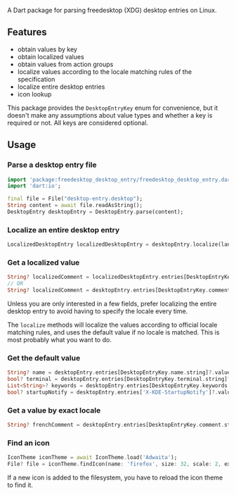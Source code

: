 <!--
This README describes the package. If you publish this package to pub.dev,
this README's contents appear on the landing page for your package.

For information about how to write a good package README, see the guide for
[writing package pages](https://dart.dev/guides/libraries/writing-package-pages).

For general information about developing packages, see the Dart guide for
[creating packages](https://dart.dev/guides/libraries/create-library-packages)
and the Flutter guide for
[developing packages and plugins](https://flutter.dev/developing-packages).
-->

A Dart package for parsing freedesktop (XDG) desktop entries on Linux.

## Features

- obtain values by key
- obtain localized values
- obtain values from action groups
- localize values according to the locale matching rules of the specification
- localize entire desktop entries
- icon lookup

This package provides the `DesktopEntryKey` enum for convenience, but it doesn't make any assumptions
about value types and whether a key is required or not. All keys are considered optional.

## Usage

### Parse a desktop entry file

```dart
import 'package:freedesktop_desktop_entry/freedesktop_desktop_entry.dart';
import 'dart:io';

final file = File("desktop-entry.desktop");
String content = await file.readAsString();
DesktopEntry desktopEntry = DesktopEntry.parse(content);
```

### Localize an entire desktop entry

```dart
LocalizedDesktopEntry localizedDesktopEntry = desktopEntry.localize(lang: 'fr', country: 'BE');
```

### Get a localized value

```dart
String? localizedComment = localizedDesktopEntry.entries[DesktopEntryKey.comment.string];
// OR
String? localizedComment = desktopEntry.entries[DesktopEntryKey.comment.string]?.localize(lang: 'fr', country: 'BE');
```
Unless you are only interested in a few fields, prefer localizing the entire desktop entry to avoid having to specify
the locale every time.

The `localize` methods will localize the values according to official locale matching rules, and
uses the default value if no locale is matched. This is most probably what you want to do.

### Get the default value

```dart
String? name = desktopEntry.entries[DesktopEntryKey.name.string]?.value;
bool? terminal = desktopEntry.entries[DesktopEntryKey.terminal.string]?.value.getBoolean();
List<String>? keywords = desktopEntry.entries[DesktopEntryKey.keywords.string]?.value.getStringList();
bool? startupNotify = desktopEntry.entries['X-KDE-StartupNotify']?.value.getBoolean();
```

### Get a value by exact locale

```dart
String? frenchComment = desktopEntry.entries[DesktopEntryKey.comment.string]?.localizedValues[Locale(lang: 'fr', country: 'BE')];
```

### Find an icon

```dart
IconTheme iconTheme = await IconTheme.load('Adwaita');
File? file = iconTheme.findIcon(name: 'firefox', size: 32, scale: 2, extensions: {'png'});
```

If a new icon is added to the filesystem, you have to reload the icon theme to find it.